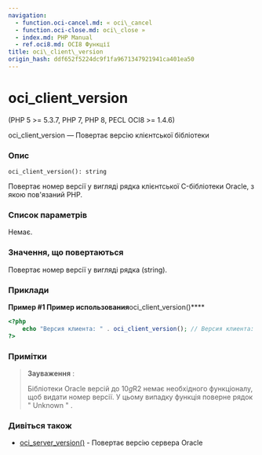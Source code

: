 ```yaml
---
navigation:
  - function.oci-cancel.md: « oci\_cancel
  - function.oci-close.md: oci\_close »
  - index.md: PHP Manual
  - ref.oci8.md: OCI8 Функції
title: oci\_client\_version
origin_hash: ddf652f5224dc9f1fa9671347921941ca401ea50
---
```

# oci\_client\_version

(PHP 5 >= 5.3.7, PHP 7, PHP 8, PECL OCI8 >= 1.4.6)

oci\_client\_version — Повертає версію клієнтської бібліотеки

### Опис

```methodsynopsis
oci_client_version(): string
```

Повертає номер версії у вигляді рядка клієнтської C-бібліотеки Oracle, з якою пов'язаний PHP.

### Список параметрів

Немає.

### Значення, що повертаються

Повертає номер версії у вигляді рядка (string).

### Приклади

**Пример #1 Пример использования**oci\_client\_version()\*\*\*\*

```php
<?php
    echo "Версия клиента: " . oci_client_version(); // Версия клиента: 19.9.0.0.0
?>
```

### Примітки

> **Зауваження** :
> 
> Бібліотеки Oracle версій до 10*g*R2 немає необхідного функціоналу, щоб видати номер версії. У цьому випадку функція поверне рядок " Unknown " .

### Дивіться також

-   [oci\_server\_version()](function.oci-server-version.md) \- Повертає версію сервера Oracle
